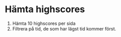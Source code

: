 # Hämta highscores

1. Hämta 10 highscores per sida
2. Filtrera på tid, de som har lägst tid kommer först.
